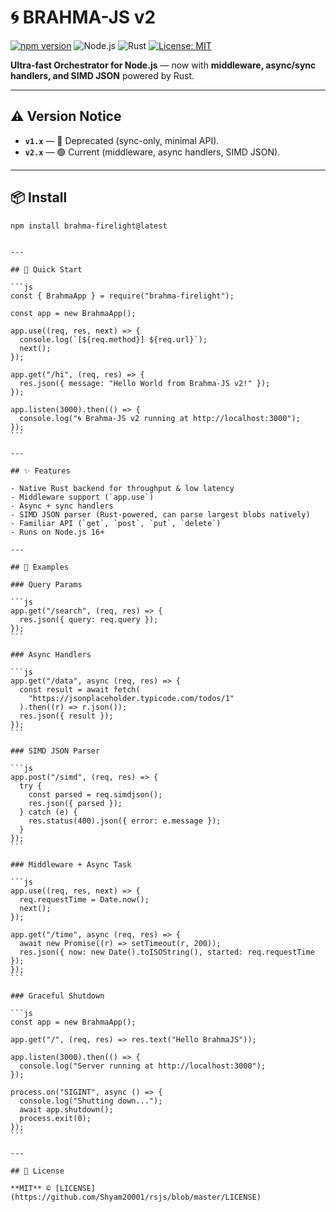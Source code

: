 # 🌀 BRAHMA-JS v2

[![npm version](https://img.shields.io/npm/v/brahma-firelight)](https://www.npmjs.com/package/brahma-firelight)
![Node.js](https://img.shields.io/badge/Node.js-14%2B-brightgreen?logo=node.js) ![Rust](https://img.shields.io/badge/Rust-1.0+-black?logo=rust)
[![License: MIT](https://img.shields.io/badge/License-MIT-yellow.svg)](LICENSE)

**Ultra-fast Orchestrator for Node.js** — now with **middleware, async/sync handlers, and SIMD JSON** powered by Rust.

---

## ⚠️ Version Notice

- **`v1.x`** — 🔴 Deprecated (sync-only, minimal API).
- **`v2.x`** — 🟢 Current (middleware, async handlers, SIMD JSON).

---

## 📦 Install

```bash
npm install brahma-firelight@latest
```

````

---

## 🚀 Quick Start

```js
const { BrahmaApp } = require("brahma-firelight");

const app = new BrahmaApp();

app.use((req, res, next) => {
  console.log(`[${req.method}] ${req.url}`);
  next();
});

app.get("/hi", (req, res) => {
  res.json({ message: "Hello World from Brahma-JS v2!" });
});

app.listen(3000).then(() => {
  console.log("🌀 Brahma-JS v2 running at http://localhost:3000");
});
```

---

## ✨ Features

- Native Rust backend for throughput & low latency
- Middleware support (`app.use`)
- Async + sync handlers
- SIMD JSON parser (Rust-powered, can parse largest blobs natively)
- Familiar API (`get`, `post`, `put`, `delete`)
- Runs on Node.js 16+

---

## 🧩 Examples

### Query Params

```js
app.get("/search", (req, res) => {
  res.json({ query: req.query });
});
```

### Async Handlers

```js
app.get("/data", async (req, res) => {
  const result = await fetch(
    "https://jsonplaceholder.typicode.com/todos/1"
  ).then((r) => r.json());
  res.json({ result });
});
```

### SIMD JSON Parser

```js
app.post("/simd", (req, res) => {
  try {
    const parsed = req.simdjson();
    res.json({ parsed });
  } catch (e) {
    res.status(400).json({ error: e.message });
  }
});
```

### Middleware + Async Task

```js
app.use((req, res, next) => {
  req.requestTime = Date.now();
  next();
});

app.get("/time", async (req, res) => {
  await new Promise((r) => setTimeout(r, 200));
  res.json({ now: new Date().toISOString(), started: req.requestTime });
});
```

### Graceful Shutdown

```js
const app = new BrahmaApp();

app.get("/", (req, res) => res.text("Hello BrahmaJS"));

app.listen(3000).then(() => {
  console.log("Server running at http://localhost:3000");
});

process.on("SIGINT", async () => {
  console.log("Shutting down...");
  await app.shutdown();
  process.exit(0);
});
```

---

## 🧾 License

**MIT** © [LICENSE](https://github.com/Shyam20001/rsjs/blob/master/LICENSE)
````
